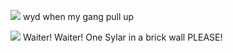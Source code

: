 ![](https://i.pinimg.com/564x/02/5c/f1/025cf14fac33ca6e2928b63a22c2559a.jpg) wyd when my gang pull up

![](https://files.catbox.moe/eqznz9.png) Waiter! Waiter! One Sylar in a brick wall PLEASE!

